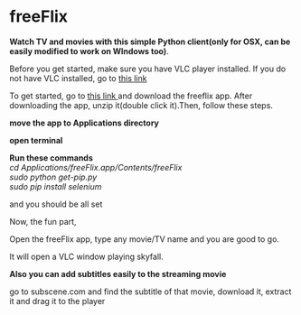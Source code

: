 # freeFlix
<b>Watch TV and movies with this simple Python client(only for OSX, can be easily modified to work on WIndows too)</b>. <br>

Before you get started, make sure you have VLC player installed. If you do not have VLC installed, go to <a href = "https://www.videolan.org/vlc/download-macosx.html"> this link </a>

To get started, go to <a href = "https://drive.google.com/file/d/0B6QHJLUExD-oM0dBa2tVNmdUUmM/view?pli=1" > this link </a> and download the freeflix app. After downloading the app, unzip it(double click it).Then, follow these steps. <br>

<b>move the app to Applications directory </b><br>

<b>open terminal  </b><br>

<b>Run these commands </b> <br>
<i> cd Applications/freeFlix.app/Contents/freeFlix </i><br>
<i> sudo python get-pip.py </i><br>
 <i> sudo pip install selenium </i><br>

and you should be all set

Now, the fun part,

Open the freeFlix app, type any movie/TV name and you are good to go.

It will open a VLC window playing skyfall.

<b> Also you can add subtitles easily to the streaming movie </b>

go to subscene.com and find the subtitle of that movie, download it, extract it and drag it to the player
